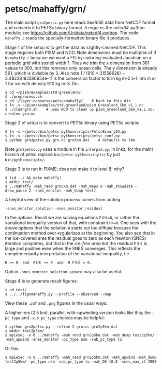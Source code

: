 petsc/mahaffy/grn/
==============

The main script `grn2petsc.py` here reads SeaRISE data from NetCDF format and
converts it to PETSc binary format.  It requires the _netcdf4-python_ module; see
https://github.com/Unidata/netcdf4-python.  The code `mahaffy.c` reads the
specially-formatted binary file it produces.

Stage 1 of the setup is to get the data as slightly-cleaned NetCDF.  This stage
requires both PISM and NCO.  Note dimensions must be multiples of 3 in
`mahaffy.c` because we want a FD-by-coloring-evaluated Jacobian on a periodic
grid with stencil width 1.  Thus we trim the x dimension from 301 values to 300,
but this removes only ocean cells.  The y dimension is already 561, which is
divisible by 3.  Also note 1 / (910 * 31556926) = 3.48228182586954e-11
is the conversion factor to turn  kg m-2 a-1  into  m s-1  for ice with
density 910 kg m-3.  Do:

    $ cd ~/pism/examples/std-greenland/
    $ ./preprocess.sh
    $ cd ~/layer-conserve/petsc/mahaffy/    # back to this dir
    $ ln -s ~/pism/examples/std-greenland/pism_Greenland_5km_v1.1.nc
    $ ./cleangrn.sh    # uses NCO to clean up pism_Greenland_5km_v1.1.nc; creates grn.nc

Stage 2 of setup is to convert to PETSc binary using PETSc scripts:

    $ ln -s ~/petsc/bin/petsc-pythonscripts/PetscBinaryIO.py
    $ ln -s ~/petsc/bin/petsc-pythonscripts/petsc_conf.py
    $ python grn2petsc.py grn.nc grn5km.dat    # defaults to 5km

Note `grn2petsc.py` uses a module in file `interpad.py`.  In links, for the
maint branch of petsc replace `bin/petsc-pythonscripts/` by just
`bin/pythonscripts/`.

Stage 3 is to run it:  FIXME: does not make it to level 8; why?

    $ (cd ../ && make mahaffy)
    $ mkdir test/
    $ ../mahaffy -mah_read grn5km.dat -mah_Neps 8 -mah_showdata -draw_pause 2 -snes_monitor -mah_dump test/

A helpful view of the solution process comes from adding

    -snes_monitor_solution -snes_monitor_residual

to the options.  Recall we are solving equations `F(H)=0`, or rather the
variational inequality version of that, with constraint `H>=0`.  One sees with
the above options that the solution `H` starts out too diffuse because
the continuation method over-regularizes at the beginning.  You also see that
in the ice-covered area the residual goes to zero as each Newton (SNES)
iteration completes, but that in the _ice-free area_ `H=0` the residual `F(H)`
is large and positive even when the SNES converges.  This reflects the
complementarity interpretation of the variational inequality, i.e.

    H >= 0  and  F(H) >= 0  and  H F(H) = 0.

Option `-snes_monitor_solution_update` may also be useful.

Stage 4 is to generate result figures:

    $ cd test/
    $ ../../figsmahaffy.py --profile --observed --map

View these `.pdf` and `.png` figures in the usual ways.

A higher-res (2.5 km), parallel, with-upwinding version looks like this; the `-pc_type` and
`-sub_pc_type` choices may be helpful:

    $ python grn2petsc.py --refine 2 grn.nc grn2p5km.dat
    $ mkdir test2p5km/
    $ mpiexec -n 6 ../mahaffy -mah_read grn2p5km.dat -mah_dump test2p5km/ -mah_upwind -snes_monitor -pc_type asm -sub_pc_type lu

Or this

    $ mpiexec -n 6 ../mahaffy -mah_read grn2p5km.dat -mah_upwind -mah_dump test2p5km/ -pc_type asm -sub_pc_type lu -mah_D0 10.0 -snes_max_it 2000
